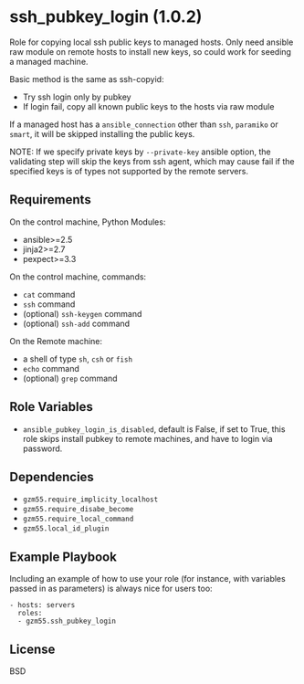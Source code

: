 ssh_pubkey_login (1.0.2)
============================

Role for copying local ssh public keys to managed hosts.
Only need ansible raw module on remote hosts to install new keys,
so could work for seeding a managed machine.

Basic method is the same as ssh-copyid:
- Try ssh login only by pubkey
- If login fail, copy all known public keys to the hosts via raw module

If a managed host has a `ansible_connection` other than `ssh`, `paramiko` or `smart`,
it will be skipped installing the public keys.

NOTE: If we specify private keys by `--private-key` ansible option,
the validating step will skip the keys from ssh agent,
which may cause fail if the specified keys is of types not supported by the remote servers.

Requirements
------------

On the control machine, Python Modules:
* ansible>=2.5
* jinja2>=2.7
* pexpect>=3.3

On the control machine, commands:
* `cat` command
* `ssh` command
* (optional) `ssh-keygen` command
* (optional) `ssh-add` command

On the Remote machine:
* a shell of type `sh`, `csh` or `fish`
* `echo` command
* (optional) `grep` command

Role Variables
--------------

- `ansible_pubkey_login_is_disabled`, default is False, if set to True,
      this role skips install pubkey to remote machines, and have to login via password.

Dependencies
------------

* `gzm55.require_implicity_localhost`
* `gzm55.require_disabe_become`
* `gzm55.require_local_command`
* `gzm55.local_id_plugin`

Example Playbook
----------------

Including an example of how to use your role (for instance, with variables passed in as parameters) is always nice for users too:

    - hosts: servers
      roles:
      - gzm55.ssh_pubkey_login

License
-------

BSD
